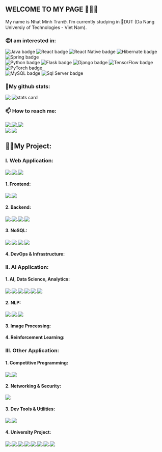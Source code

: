 ## WELCOME TO MY PAGE 👋👋👋

My name is Nhat Minh Tran🤓. I’m currently studying in 🏢DUT (Da Nang Universiy of Technologies - Viet Nam).

<h3>😍I am interested in:</h3>
<div>
  <img
    src="https://img.shields.io/badge/Java-ED8B00?style=for-the-badge&logo=openjdk&logoColor=white"
    alt="Java badge" />
  <img
    src="https://img.shields.io/badge/React-20232A?style=for-the-badge&logo=react&logoColor=61DAFB"
    alt="React badge" />
  <img
    src="https://img.shields.io/badge/React_Native-20232A?style=for-the-badge&logo=react&logoColor=61DAFB"
    alt="React Native badge" />
  <img
    src="https://img.shields.io/badge/Hibernate-59666C?style=for-the-badge&logo=Hibernate&logoColor=white"
    alt="Hibernate badge" />
  <img
    src="https://img.shields.io/badge/Spring-6DB33F?style=for-the-badge&logo=spring&logoColor=white"
    alt="Spring badge" />
  <br />
  <img
    src="https://img.shields.io/badge/Python-14354C?style=for-the-badge&logo=python&logoColor=white"
    alt="Python badge" />
  <img
    src="https://img.shields.io/badge/Flask-000000?style=for-the-badge&logo=flask&logoColor=white"
    alt="Flask badge" />
  <img
    src="https://img.shields.io/badge/Django-092E20?style=for-the-badge&logo=django&logoColor=white"
    alt="Django badge" />
  <img
    src="https://img.shields.io/badge/TensorFlow-FF6F00?style=for-the-badge&logo=tensorflow&logoColor=white"
    alt="TensorFlow badge" />
  <img
    src="https://img.shields.io/badge/PyTorch-%23EE4C2C.svg?style=for-the-badge&logo=PyTorch&logoColor=white"
    alt="PyTorch badge" />
  <br />
  <img
    src="https://img.shields.io/badge/MySQL-00000F?style=for-the-badge&logo=mysql&logoColor=white"
    alt="MySQL badge" />
  <img
    src="https://img.shields.io/badge/Microsoft_SQL_Server-CC2927?style=for-the-badge&logo=microsoft-sql-server&logoColor=white"
    alt="Sql Server badge" />
</div>

<h3>📃My github stats:</h3>
<div>
  <picture>
    <img
      align="top"
      src="https://github-readme-stats.vercel.app/api/top-langs/?username=nermadie&show_icons=true&theme=tokyonight&hide=contribs,prs,issues" />
  </picture>
  <picture>
    <img
      alt="stats card"
      align="top"
      src="https://github-readme-stats.vercel.app/api?username=nermadie&theme=cobalt&show_icons=true&count_private=true&hide=issues,contribs" />
  </picture>
</div>

<h3>📫 How to reach me:</h3>
<a href="https://www.facebook.com/profile.php?id=100007429305874">
  <img align="center" src="https://img.shields.io/badge/Facebook-1877F2?style=for-the-badge&logo=facebook&logoColor=white" />
</a>
<a href="mailto:nhatminh10b1@gmail.com">
  <img align="center" src="https://img.shields.io/badge/Gmail-D14836?style=for-the-badge&logo=gmail&logoColor=white" />
</a>
<a href="https://www.linkedin.com/in/tran-nhat-minh-bb94b6216">
  <img align="center" src="https://img.shields.io/badge/LinkedIn-0077B5?style=for-the-badge&logo=linkedin&logoColor=white" />
</a>
<br/>
<a href="https://www.hackerrank.com/nhatminh10b1">
  <img align="center" src="https://img.shields.io/badge/-Hackerrank-2EC866?style=for-the-badge&logo=HackerRank&logoColor=white" />
</a>
<a href="https://codeforces.com/profile/Minhkiao">
  <img align="center" src="https://img.shields.io/badge/Codeforces-445f9d?style=for-the-badge&logo=Codeforces&logoColor=white" />
</a>

<h2>🧑‍💻My Project:</h2>
<h3>I. Web Application:</h3>
<a href="https://github.com/nermadie/chat-app-with-firebase">
  <img align="center" src="https://github-readme-stats.vercel.app/api/pin/?username=nermadie&repo=chat-app-with-firebase&theme=synthwave" />
</a>
<a href="https://github.com/Reading-Platform-with-RAG">
  <img align="center" src="https://github-readme-stats.vercel.app/api/pin/?username=nermadie&repo=Reading-Platform-with-RAG&theme=radical" />
</a>
<a href="https://github.com/nermadie/Translator_API">
  <img align="center" src="https://github-readme-stats.vercel.app/api/pin/?username=nermadie&repo=Translator_API&theme=dracula" />
</a>
<h4>1. Frontend:</h4>
<a href="https://github.com/nermadie/Evondev_Course">
  <img align="center" src="https://github-readme-stats.vercel.app/api/pin/?username=nermadie&repo=Evondev_Course&theme=yeblu" />
</a>
<a href="https://github.com/nermadie/HTML_W3School">
  <img align="center" src="https://github-readme-stats.vercel.app/api/pin/?username=nermadie&repo=HTML_W3School&theme=monokai" />
</a>
<h4>2. Backend:</h4>
<a href="https://github.com/nermadie/NodeJS">
  <img align="center" src="https://github-readme-stats.vercel.app/api/pin/?username=nermadie&repo=NodeJS&theme=chartreuse-dark" />
</a>
<a href="https://github.com/nermadie/NestJS">
  <img align="center" src="https://github-readme-stats.vercel.app/api/pin/?username=nermadie&repo=NestJS&theme=radical" />
</a>
<a href="https://github.com/nermadie/ASP_NET">
  <img align="center" src="https://github-readme-stats.vercel.app/api/pin/?username=nermadie&repo=ASP_NET&theme=midnight-purple" />
</a>
<a href="https://github.com/nermadie/ASP_NET_Microservices">
  <img align="center" src="https://github-readme-stats.vercel.app/api/pin/?username=nermadie&repo=ASP_NET_Microservices&theme=shades-of-purple" /></a>
<h4>3. NoSQL:</h4>
<a href="https://github.com/nermadie/Neo4j">
  <img align="center" src="https://github-readme-stats.vercel.app/api/pin/?username=nermadie&repo=Neo4j&theme=react" />
</a>
<a href="https://github.com/nermadie/Elastic">
  <img align="center" src="https://github-readme-stats.vercel.app/api/pin/?username=nermadie&repo=Elastic&theme=yeblu" />
</a>
<a href="https://github.com/nermadie/MongoDB">
  <img align="center" src="https://github-readme-stats.vercel.app/api/pin/?username=nermadie&repo=MongoDB&theme=merko" />
</a>
<a href="https://github.com/nermadie/Redis">
  <img align="center" src="https://github-readme-stats.vercel.app/api/pin/?username=nermadie&repo=Redis&theme=monokai" />
</a>
<h4>4. DevOps & Infrastructure:</h4>
<h3>II. AI Application:</h3>
<h4>1. AI, Data Science, Analytics:</h4>
<a href="https://github.com/DataPreprocessing">
  <img align="center" src="https://github-readme-stats.vercel.app/api/pin/?username=nermadie&repo=DataPreprocessing&theme=darcula" />
</a>
<a href="https://github.com/WebScraping">
  <img align="center" src="https://github-readme-stats.vercel.app/api/pin/?username=nermadie&repo=WebScraping&theme=darcula" />
</a>
<a href="https://github.com/DataAnalysis">
  <img align="center" src="https://github-readme-stats.vercel.app/api/pin/?username=nermadie&repo=DataAnalysis&theme=darcula" />
</a>
<a href="https://github.com/Numpy_Learning">
  <img align="center" src="https://github-readme-stats.vercel.app/api/pin/?username=nermadie&repo=Numpy_Learning&theme=material-palenight" />
</a>
<a href="https://github.com/Pandas_Learning">
  <img align="center" src="https://github-readme-stats.vercel.app/api/pin/?username=nermadie&repo=Pandas_Learning&theme=material-palenight" />
</a>
<a href="https://github.com/Matplotlib_Learning">
  <img align="center" src="https://github-readme-stats.vercel.app/api/pin/?username=nermadie&repo=Matplotlib_Learning&theme=material-palenight" />
</a>
<h4>2. NLP:</h4>
<a href="https://github.com/NLP_General">
  <img align="center" src="https://github-readme-stats.vercel.app/api/pin/?username=nermadie&repo=NLP_General&theme=swift" />
</a>
<a href="https://github.com/Tranformers_BERT">
  <img align="center" src="https://github-readme-stats.vercel.app/api/pin/?username=nermadie&repo=Tranformers_BERT&theme=swift" />
</a>
<a href="https://github.com/Recommendation-Systems">
  <img align="center" src="https://github-readme-stats.vercel.app/api/pin/?username=nermadie&repo=Recommendation-Systems&theme=swift" />
</a>
<h4>3. Image Processing:</h4>

<h4>4. Reinforcement Learning:</h4>

<h3>III. Other Application:</h3>
<h4>1. Competitive Programming:</h4>
  <a href="https://github.com/nermadie/CodeForces_Solutions">
  <img align="center" src="https://github-readme-stats.vercel.app/api/pin/?username=nermadie&repo=CodeForces_Solutions&theme=default_repocard" />
</a>
<a href="https://github.com/nermadie/Algorithms">
  <img align="center" src="https://github-readme-stats.vercel.app/api/pin/?username=nermadie&repo=Algorithms&theme=holi" />
</a>
<h4>2. Networking & Security:</h4>
<a href="https://github.com/nermadie/DDoS_Detection_and_Mitigation_in_SDN">
  <img align="center" src="https://github-readme-stats.vercel.app/api/pin/?username=nermadie&repo=DDoS_Detection_and_Mitigation_in_SDN&theme=prussian" />
</a>
<h4>3. Dev Tools & Utilities:</h4>
  <a href="https://github.com/nermadie/Config_NVIM">
  <img align="center" src="https://github-readme-stats.vercel.app/api/pin/?username=nermadie&repo=Config_NVIM&theme=neon" />
</a>
<a href="https://github.com/nermadie/MyAHK">
  <img align="center" src="https://github-readme-stats.vercel.app/api/pin/?username=nermadie&repo=MyAHK&theme=merko" />
</a>
<h4>4. University Project:</h4>
  <a href="https://github.com/nermadie/PBL1-Graph-Vertex-Coloring">
  <img align="center" src="https://github-readme-stats.vercel.app/api/pin/?username=nermadie&repo=PBL1-Graph-Vertex-Coloring&theme=catppuccin_mocha" />
</a>
 <a href="https://github.com/nermadie/PBL2-Movies-Ticket-Booking-System-CLI">
  <img align="center" src="https://github-readme-stats.vercel.app/api/pin/?username=nermadie&repo=PBL2-Movies-Ticket-Booking-System-CLI&theme=catppuccin_mocha" />
</a>
 <a href="https://github.com/nermadie/PBL3-Movies-Ticket-Booking-System-Winform">
  <img align="center" src="https://github-readme-stats.vercel.app/api/pin/?username=nermadie&repo=PBL3-Movies-Ticket-Booking-System-Winform&theme=catppuccin_mocha" />
</a>
 <a href="https://github.com/nermadie/PBL4-Hand-Sign-Detector">
  <img align="center" src="https://github-readme-stats.vercel.app/api/pin/?username=nermadie&repo=PBL4-Hand-Sign-Detector&theme=catppuccin_mocha" />
</a>
 <a href="https://github.com/nermadie/[PBL5](https://github.com/nermadie/PBL5-MOOC-Platform-Mobile-App)">
  <img align="center" src="https://github-readme-stats.vercel.app/api/pin/?username=nermadie&repo=PBL5-MOOC-Platform-Mobile-App&theme=catppuccin_mocha" />
</a>
 <a href="https://github.com/Reading-Platform-with-RAG">
  <img align="center" src="https://github-readme-stats.vercel.app/api/pin/?username=nermadie&repo=PBL6-Reading-Platform-with-RAG&theme=catppuccin_mocha" />
</a>
 <a href="https://github.com/PBL-7-Book-Recommendation">
  <img align="center" src="https://github-readme-stats.vercel.app/api/pin/?username=nermadie&repo=PBL7-Book-Recommendation-System&theme=catppuccin_mocha" />
</a>
<a href="https://github.com/LTMNC_Text_To_Speech">
  <img align="center" src="https://github-readme-stats.vercel.app/api/pin/?username=nermadie&repo=LTMNC_Text_To_Speech&theme=nord" />
</a>
